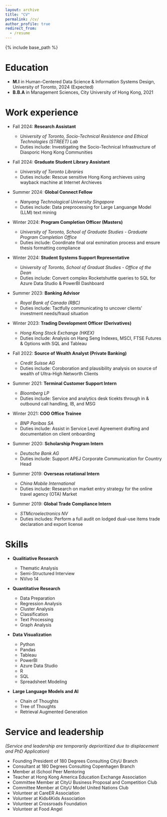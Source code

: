 ```yaml
---
layout: archive
title: "CV"
permalink: /cv/
author_profile: true
redirect_from:
  - /resume
---
```


{% include base_path %}

Education
======
* **M.I** in Human-Centered Data Science & Information Systems Design, University of Toronto, 2024 (Expected)
* **B.B.A** in Management Sciences, City University of Hong Kong, 2021

Work experience
======
* Fall 2024: **Research Assistant**
  * *University of Toronto, Socio-Technical Resistence and Ethical Technologies (STREET) Lab*
  * Duties include: Investigating the Socio-Technical Infrastructure of Diasporic Hong Kong Communities

* Fall 2024: **Graduate Student Library Assistant**
  * *University of Toronto Libraries*
  * Duties include: Rescue sensitive Hong Kong archieves using wayback machine at Internet Archieves

* Summer 2024: **Global Connect Fellow**
  * *Nanyang Technological University Singapore*
  * Duties include: Data preprocessing for Large Languange Model (LLM) text mining

* Winter 2024: **Program Completion Officer (Masters)**
  * *University of Toronto, School of Graduate Studies - Graduate Program Completion Office*
  * Duties include: Coordinate final oral exmination process and ensure thesis formatting compliance

* Winter 2024: **Student Systems Support Representative**
  * *University of Toronto, School of Graduat Studies -  Office of the Dean*
  * Duties include: Convert complex Rocketshuttle queries to SQL for Azure Data Studio & PowerBI Dashboard

* Summer 2023: **Banking Advisor**
  * *Royal Bank of Canada (RBC)*
  * Duties include: Tactfully communicating to uncover clients' investment needs/fraud situation

* Winter 2023: **Trading Development Officer (Derivatives)** 
  * *Hong Kong Stock Exchange (HKEX)*
  * Duties include: Analysis on Hang Seng Indexes, MSCI, FTSE Futures & Options with SQL and Tableau

* Fall 2022: **Source of Wealth Analyst (Private Banking)**
  * *Credit Suisse AG*
  * Duties include: Coroboration and plausibility analysis on source of wealth of Ultra-High Networth Clients

* Summer 2021: **Terminal Customer Support Intern**
  * *Bloomberg LP*
  * Duties include: Service and analytics desk ticekts through in & outbound call handling, IB, and MSG

* Winter 2021: **COO Office Trainee**
  * *BNP Paribas SA*
  * Duties include: Assist in Service Level Agreement drafting and documentation on client onboarding

* Summer 2020: **Scholarship Program Intern**
  * *Deutsche Bank AG*
  * Duties include: Support APEJ Corporate Communication for Country Head

* Summer 2019: **Overseas rotational Intern**
  * *China Mobile International*
  * Duties include: Research on market entry strategy for the online travel agency (OTA) Market

* Summer 2019: **Global Trade Compliance Intern**
  * *STMicroelectronics NV*
  * Duties includes: Perform a full audit on lodged dual-use items trade declaration and export license

Skills
======
* **Qualitiative Research**
  * Thematic Analysis
  * Semi-Structured Interview
  * NVivo 14 

* **Quantitative Research**
  * Data Preparation
  * Regression Analysis
  * Cluster Analysis
  * Classification
  * Text Processing
  * Graph Analysis 

* **Data Visualization**
  * Python
  * Pandas
  * Tableau
  * PowerBI
  * Azure Data Studio
  * R
  * SQL
  * Spreadsheet Modeling 

* **Large Language Models and AI**
  * Chain of Thoughts
  * Tree of Thoughts
  * Retrieval Augmented Generation

Service and leadership
======
*(Service and leadership are temporarily deprioritized due to displacement and PhD Application)*

* Founding President of 180 Degrees Consulting CityU Branch
* Consultant at 180 Degrees Consulting Copenhagen Branch
* Member at iSchool Peer Mentoring 
* Teacher at Hong Kong America Education Exchange Association 
* Committee Member at CityU Business Proposal and Competition Club
* Committee Member at CityU Model United Nations Club 
* Volunteer at CareER Association
* Volunteer at Kids4Kids Association
* Volunteer at Crossroads Foundation
* Volunteer at Food Angel
